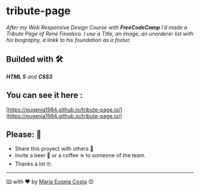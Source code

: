 # tribute-page
_After my Web Responsive Design Course with **FreeCodeCamp** I´d made a Tribute Page of René Favaloro._
_I use a Title, an image, an unorderer list with his biography, a linkk to his foundation as a footer._

## Builded with 🛠️

_**HTML 5** and **CSS3**_

## You can see it here : 
[https://eugenia1984.github.io/tribute-page.io/] (https://eugenia1984.github.io/tribute-page.io/)

## Please: 🎁

* Share this proyect with others 📢
* Invite a beer 🍺 or a coffee ☕  to someone of the team. 
* Thanks a lot 🤓.


---
⌨️ with ❤️ by [María Eugeia Costa](https://github.com/eugenia1984) 😊
